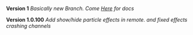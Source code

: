 **Version 1**
*Basically new Branch. Come [Here](https://github.com/yaushing.yaushing) for docs*

**Version 1.0.100**
*Add show/hide particle effects in remote. and fixed effects crashing channels*